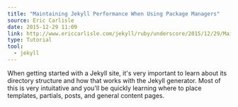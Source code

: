 ```yaml
---
title: "Maintaining Jekyll Performance When Using Package Managers"
source: Eric Carlisle
date: 2015-12-29 11:09
link: http://www.ericcarlisle.com/jekyll/ruby/underscore/2015/12/29/Maintaining_Jekyll_Performance_When_Using_Package_Managers.html
type: Tutorial
tool:
  - jekyll
---
```

When getting started with a Jekyll site, it's very important to learn about its directory structure and how that works with the Jekyll generator. Most of this is very intuitative and you'll be quickly learning where to place templates, partials, posts, and general content pages.





